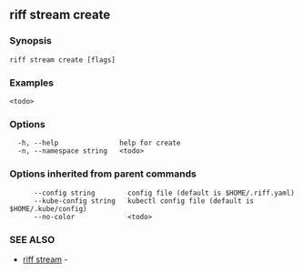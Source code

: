## riff stream create

<todo>

### Synopsis

<todo>

```
riff stream create [flags]
```

### Examples

```
<todo>
```

### Options

```
  -h, --help               help for create
  -n, --namespace string   <todo>
```

### Options inherited from parent commands

```
      --config string        config file (default is $HOME/.riff.yaml)
      --kube-config string   kubectl config file (default is $HOME/.kube/config)
      --no-color             <todo>
```

### SEE ALSO

* [riff stream](riff_stream.md)	 - <todo>

